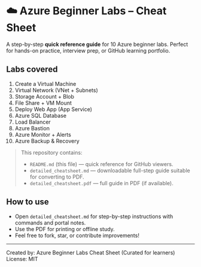 # ☁️ Azure Beginner Labs – Cheat Sheet

A step-by-step **quick reference guide** for 10 Azure beginner labs.
Perfect for hands-on practice, interview prep, or GitHub learning portfolio.

## Labs covered
1. Create a Virtual Machine
2. Virtual Network (VNet + Subnets)
3. Storage Account + Blob
4. File Share + VM Mount
5. Deploy Web App (App Service)
6. Azure SQL Database
7. Load Balancer
8. Azure Bastion
9. Azure Monitor + Alerts
10. Azure Backup & Recovery

> This repository contains:
> - `README.md` (this file) — quick reference for GitHub viewers.
> - `detailed_cheatsheet.md` — downloadable full-step guide suitable for converting to PDF.
> - `detailed_cheatsheet.pdf` — full guide in PDF (if available).

## How to use
- Open `detailed_cheatsheet.md` for step-by-step instructions with commands and portal notes.
- Use the PDF for printing or offline study.
- Feel free to fork, star, or contribute improvements!

---
Created by: Azure Beginner Labs Cheat Sheet (Curated for learners)
License: MIT
